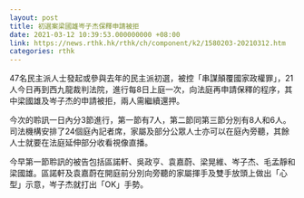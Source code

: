 ```yaml
---
layout: post
title: 初選案梁國雄岑子杰保釋申請被拒
date: 2021-03-12 10:39:53.000000000 +08:00
link: https://news.rthk.hk/rthk/ch/component/k2/1580203-20210312.htm
categories: rthk
---
```


47名民主派人士發起或參與去年的民主派初選，被控「串謀顛覆國家政權罪」，21人今日再到西九龍裁判法院，進行每8日上庭一次，向法庭再申請保釋的程序，其中梁國雄及岑子杰的申請被拒，兩人需繼續還押。

今次的聆訊一日內分3節進行，第一節有7人，第二節同第三節分別有8人和6人。司法機構安排了24個庭內記者席，家屬及部分公眾人士亦可以在庭內旁聽，其餘人士就要在法庭延伸部分收看視像直播。

今早第一節聆訊的被告包括區諾軒、吳政亨、袁嘉蔚、梁晃維、岑子杰、毛孟靜和梁國雄。區諾軒及袁嘉蔚在開庭前分別向旁聽的家屬揮手及雙手放頭上做出「心型」示意，岑子杰就打出「OK」手勢。
